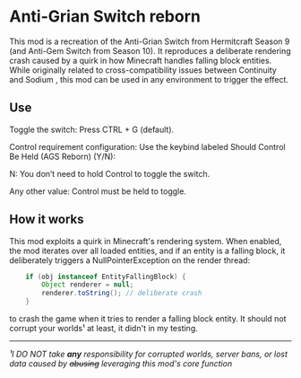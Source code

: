 # Anti-Grian Switch reborn

This mod is a recreation of the Anti-Grian Switch from Hermitcraft Season 9 (and Anti-Gem Switch from Season 10). It reproduces a deliberate rendering crash caused by a quirk in how Minecraft handles falling block entities. While originally related to cross-compatibility issues between Continuity and Sodium , this mod can be used in any environment to trigger the effect.
## Use

Toggle the switch: Press CTRL + G (default).

Control requirement configuration: Use the keybind labeled Should Control Be Held (AGS Reborn) (Y/N):

N: You don’t need to hold Control to toggle the switch.

Any other value: Control must be held to toggle.

## How it works

This mod exploits a quirk in Minecraft's rendering system. When enabled, the mod iterates over all loaded entities, and if an entity is a falling block, it deliberately triggers a NullPointerException on the render thread:
```Java
    if (obj instanceof EntityFallingBlock) {
        Object renderer = null;
        renderer.toString(); // deliberate crash
    }
```

to crash the game when it tries to render a falling block entity. It should not corrupt your worlds¹ at least, it didn't in my testing.

---
_¹I DO NOT take **any** responsibility for corrupted worlds, server bans, or lost data caused by ~~abusing~~ leveraging this mod's core function_
